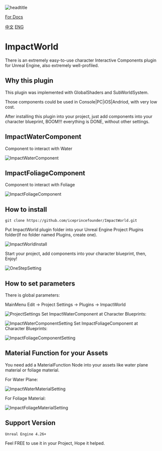 ![headtitle](https://user-images.githubusercontent.com/16664056/150739065-bd23c05c-965d-4457-8635-9c7e7e13842c.png)

[For Docs](https://github.com/iceprincefounder/ImpactWorld/wiki)

[中文](https://github.com/iceprincefounder/ImpactWorld/wiki)
[ENG](https://github.com/iceprincefounder/ImpactWorld/blob/master/README.md)

# ImpactWorld 
There is an extremely easy-to-use character Interactive Components plugin for Unreal Engine, also extremely well-profiled.

## Why this plugin
This plugin was implemented with GlobalShaders and SubWorldSystem.

Those components could be used in Console|PC|iOS|Andriod, with very low cost.

After installing this plugin into your project, just add components into your character blueprint, BOOM!!! everything is DONE, without other settings.

## ImpactWaterComponent
Component to interact with Water

![ImpactWaterComponent](https://user-images.githubusercontent.com/16664056/150739419-5aa68967-962d-4a9c-83b6-0ea5f913671a.gif)

## ImpactFoliageComponent
Component to interact with Foliage

![ImpactFoliageComponent](https://user-images.githubusercontent.com/16664056/150739579-c4dc37cc-2c78-4dbe-b2da-cddbd93dce84.gif)

## How to install

```Shell
git clone https://github.com/iceprincefounder/ImpactWorld.git
```
Put ImpactWorld plugin folder into your Unreal Engine Project Plugins folder(If no folder named Plugins, create one).

![ImpactWorldInstall](https://user-images.githubusercontent.com/16664056/150742753-487b8a47-7afb-4af1-8605-f1000560487f.png)

Start your project, add components into your character blueprint, then, Enjoy!

![OneStepSetting](https://user-images.githubusercontent.com/16664056/150742714-bfa534c5-8395-49ca-88ca-5d6e6a44889e.png)

## How to set parameters
There is global parameters:

MainMenu Edit -> Project Settings -> Plugins -> ImpactWorld

![ProjectSettings](https://user-images.githubusercontent.com/16664056/150742720-b9b568b9-7f0b-49b8-87c8-962481911d72.png)
Set ImpactWaterComponent at Character Blueprints:

![ImpactWaterComponentSetting](https://user-images.githubusercontent.com/16664056/150742745-04f0f8dc-7bf5-4bdd-b9dd-00c4f41acfe9.png)
Set ImpactFoliageComponent at Character Blueprints:

![ImpactFoliageComponentSetting](https://user-images.githubusercontent.com/16664056/150742736-1a398ed9-fab9-4f8a-837a-ca29a4db9be6.png)

## Material Function for your Assets
You need add a MaterialFunction Node into your assets like water plane material or foliage material.

For Water Plane:

![ImpactWaterMaterialSetting](https://user-images.githubusercontent.com/16664056/150742749-17c6f9ca-88ac-4cf1-b782-5aafa44a85ed.png)

For Foliage Material:

![ImpactFoliageMaterialSetting](https://user-images.githubusercontent.com/16664056/150742738-45b8543c-6f97-44f0-8daa-fe2c910a6579.png)

## Support Version
```
Unreal Engine 4.26+
```

Feel FREE to use it in your Project, Hope it helped.